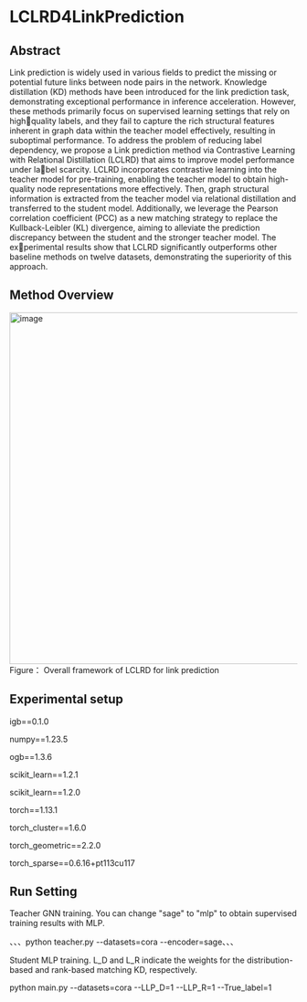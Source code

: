 # LCLRD4LinkPrediction
## Abstract
Link prediction is widely used in various fields to
predict the missing or potential future links between node pairs
in the network. Knowledge distillation (KD) methods have been
introduced for the link prediction task, demonstrating exceptional
performance in inference acceleration. However, these methods
primarily focus on supervised learning settings that rely on highquality labels, and they fail to capture the rich structural features
inherent in graph data within the teacher model effectively,
resulting in suboptimal performance. To address the problem
of reducing label dependency, we propose a Link prediction
method via Contrastive Learning with Relational Distillation
(LCLRD) that aims to improve model performance under label scarcity. LCLRD incorporates contrastive learning into the
teacher model for pre-training, enabling the teacher model to
obtain high-quality node representations more effectively. Then,
graph structural information is extracted from the teacher model
via relational distillation and transferred to the student model.
Additionally, we leverage the Pearson correlation coefficient
(PCC) as a new matching strategy to replace the Kullback-Leibler
(KL) divergence, aiming to alleviate the prediction discrepancy
between the student and the stronger teacher model. The experimental results show that LCLRD significantly outperforms
other baseline methods on twelve datasets, demonstrating the
superiority of this approach.
##  Method Overview
<img width="1013" height="616" alt="image" src="https://github.com/user-attachments/assets/2f4a2f47-0077-4f8b-9176-e6d4822d3663" />
 Figure： Overall framework of LCLRD for link prediction
 
##  Experimental setup
igb==0.1.0

numpy==1.23.5

ogb==1.3.6

scikit_learn==1.2.1

scikit_learn==1.2.0

torch==1.13.1

torch_cluster==1.6.0

torch_geometric==2.2.0

torch_sparse==0.6.16+pt113cu117

## Run Setting
Teacher GNN training. You can change "sage" to "mlp" to obtain supervised training results with MLP.

、、、python teacher.py --datasets=cora --encoder=sage、、、

Student MLP training. L_D and L_R indicate the weights for the distribution-based and rank-based matching KD, respectively.

python main.py --datasets=cora --LLP_D=1 --LLP_R=1 --True_label=1
